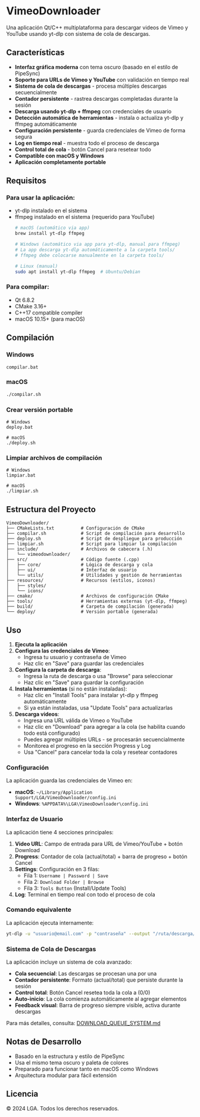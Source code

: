 # VimeoDownloader

Una aplicación Qt/C++ multiplataforma para descargar videos de Vimeo y YouTube usando yt-dlp con sistema de cola de descargas.

## Características

- **Interfaz gráfica moderna** con tema oscuro (basado en el estilo de PipeSync)
- **Soporte para URLs de Vimeo y YouTube** con validación en tiempo real
- **Sistema de cola de descargas** - procesa múltiples descargas secuencialmente
- **Contador persistente** - rastrea descargas completadas durante la sesión
- **Descarga usando yt-dlp + ffmpeg** con credenciales de usuario
- **Detección automática de herramientas** - instala o actualiza yt-dlp y ffmpeg automáticamente
- **Configuración persistente** - guarda credenciales de Vimeo de forma segura
- **Log en tiempo real** - muestra todo el proceso de descarga
- **Control total de cola** - botón Cancel para resetear todo
- **Compatible con macOS y Windows**
- **Aplicación completamente portable**

## Requisitos

### Para usar la aplicación:
- yt-dlp instalado en el sistema
- ffmpeg instalado en el sistema (requerido para YouTube)
  ```bash
  # macOS (automático via app)
  brew install yt-dlp ffmpeg
  
  # Windows (automático via app para yt-dlp, manual para ffmpeg)
  # La app descarga yt-dlp automáticamente a la carpeta tools/
  # ffmpeg debe colocarse manualmente en la carpeta tools/
  
  # Linux (manual)
  sudo apt install yt-dlp ffmpeg  # Ubuntu/Debian
  ```

### Para compilar:
- Qt 6.8.2
- CMake 3.16+
- C++17 compatible compiler
- macOS 10.15+ (para macOS)

## Compilación

### Windows
```batch
compilar.bat
```

### macOS
```bash
./compilar.sh
```

### Crear versión portable
```batch
# Windows
deploy.bat

# macOS
./deploy.sh
```

### Limpiar archivos de compilación
```batch
# Windows
limpiar.bat

# macOS
./limpiar.sh
```

## Estructura del Proyecto

```
VimeoDownloader/
├── CMakeLists.txt          # Configuración de CMake
├── compilar.sh             # Script de compilación para desarrollo
├── deploy.sh               # Script de despliegue para producción
├── limpiar.sh              # Script para limpiar la compilación
├── include/                # Archivos de cabecera (.h)
│   └── vimeodownloader/
├── src/                    # Código fuente (.cpp)
│   ├── core/               # Lógica de descarga y cola
│   ├── ui/                 # Interfaz de usuario
│   └── utils/              # Utilidades y gestión de herramientas
├── resources/              # Recursos (estilos, iconos)
│   ├── styles/
│   └── icons/
├── cmake/                  # Archivos de configuración CMake
├── tools/                  # Herramientas externas (yt-dlp, ffmpeg)
├── build/                  # Carpeta de compilación (generada)
└── deploy/                 # Versión portable (generada)
```

## Uso

1. **Ejecuta la aplicación**
2. **Configura las credenciales de Vimeo**:
   - Ingresa tu usuario y contraseña de Vimeo
   - Haz clic en "Save" para guardar las credenciales
3. **Configura la carpeta de descarga**:
   - Ingresa la ruta de descarga o usa "Browse" para seleccionar
   - Haz clic en "Save" para guardar la configuración
4. **Instala herramientas** (si no están instaladas):
   - Haz clic en "Install Tools" para instalar yt-dlp y ffmpeg automáticamente
   - Si ya están instaladas, usa "Update Tools" para actualizarlas
5. **Descarga videos**:
   - Ingresa una URL válida de Vimeo o YouTube
   - Haz clic en "Download" para agregar a la cola (se habilita cuando todo está configurado)
   - Puedes agregar múltiples URLs - se procesarán secuencialmente
   - Monitorea el progreso en la sección Progress y Log
   - Usa "Cancel" para cancelar toda la cola y resetear contadores

### Configuración

La aplicación guarda las credenciales de Vimeo en:
- **macOS**: `~/Library/Application Support/LGA/VimeoDownloader/config.ini`
- **Windows**: `%APPDATA%\LGA\VimeoDownloader\config.ini`

### Interfaz de Usuario

La aplicación tiene 4 secciones principales:

1. **Video URL**: Campo de entrada para URL de Vimeo/YouTube + botón Download
2. **Progress**: Contador de cola (actual/total) + barra de progreso + botón Cancel
3. **Settings**: Configuración en 3 filas:
   - Fila 1: `Username | Password | Save`
   - Fila 2: `Download Folder | Browse`
   - Fila 3: `Tools Button` (Install/Update Tools)
4. **Log**: Terminal en tiempo real con todo el proceso de cola

### Comando equivalente

La aplicación ejecuta internamente:
```bash
yt-dlp -u "usuario@email.com" -p "contraseña" --output "/ruta/descarga/%(title)s.%(ext)s" --format "best" "URL_DE_VIMEO_O_YOUTUBE"
```

### Sistema de Cola de Descargas

La aplicación incluye un sistema de cola avanzado:

- **Cola secuencial**: Las descargas se procesan una por una
- **Contador persistente**: Formato (actual/total) que persiste durante la sesión
- **Control total**: Botón Cancel resetea toda la cola a (0/0)
- **Auto-inicio**: La cola comienza automáticamente al agregar elementos
- **Feedback visual**: Barra de progreso siempre visible, activa durante descargas

Para más detalles, consulta: [DOWNLOAD_QUEUE_SYSTEM.md](DOWNLOAD_QUEUE_SYSTEM.md)

## Notas de Desarrollo

- Basado en la estructura y estilo de PipeSync
- Usa el mismo tema oscuro y paleta de colores
- Preparado para funcionar tanto en macOS como Windows
- Arquitectura modular para fácil extensión

## Licencia

© 2024 LGA. Todos los derechos reservados.
